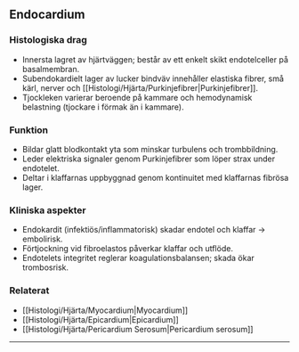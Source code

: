 ## Endocardium

### Histologiska drag
- Innersta lagret av hjärtväggen; består av ett enkelt skikt endotelceller på basalmembran.
- Subendokardielt lager av lucker bindväv innehåller elastiska fibrer, små kärl, nerver och [[Histologi/Hjärta/Purkinjefibrer|Purkinjefibrer]].
- Tjockleken varierar beroende på kammare och hemodynamisk belastning (tjockare i förmak än i kammare).

### Funktion
- Bildar glatt blodkontakt yta som minskar turbulens och trombbildning.
- Leder elektriska signaler genom Purkinjefibrer som löper strax under endotelet.
- Deltar i klaffarnas uppbyggnad genom kontinuitet med klaffarnas fibrösa lager.

### Kliniska aspekter
- Endokardit (infektiös/inflammatorisk) skadar endotel och klaffar → embolirisk.
- Förtjockning vid fibroelastos påverkar klaffar och utflöde.
- Endotelets integritet reglerar koagulationsbalansen; skada ökar trombosrisk.

### Relaterat
- [[Histologi/Hjärta/Myocardium|Myocardium]]
- [[Histologi/Hjärta/Epicardium|Epicardium]]
- [[Histologi/Hjärta/Pericardium Serosum|Pericardium serosum]]

---
